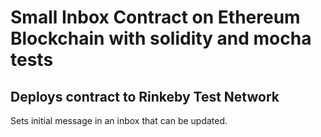 
# Small Inbox Contract on Ethereum Blockchain with solidity and mocha tests

## Deploys contract to Rinkeby Test Network

 Sets initial message in an inbox that can be updated. 
